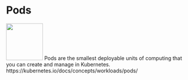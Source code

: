 # Pods
<image src ="https://github.com/kubernetes/community/blob/master/icons/png/resources/labeled/pod-256.png?raw=true" width="100">
Pods are the smallest deployable units of computing that you can create and manage in Kubernetes.
https://kubernetes.io/docs/concepts/workloads/pods/